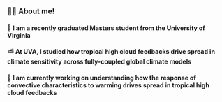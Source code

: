 ### 👩‍🎓 About me!

#### 🏫 I am a recently graduated Masters student from the University of Virginia 
#### ⛅ At UVA, I studied how tropical high cloud feedbacks drive spread in climate sensitivity across fully-coupled global climate models
#### 🤔 I am currently working on understanding how the response of convective characteristics to warming drives spread in tropical high cloud feedbacks

